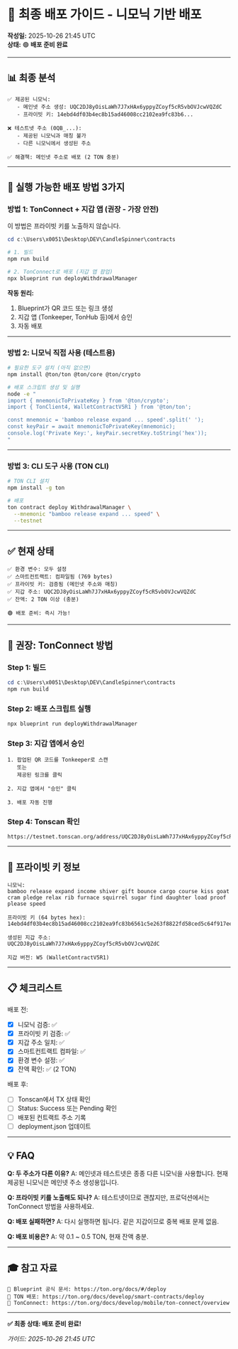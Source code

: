 # 🚀 최종 배포 가이드 - 니모닉 기반 배포

**작성일:** 2025-10-26 21:45 UTC  
**상태:** 🟢 **배포 준비 완료**

---

## 📊 최종 분석

```
✅ 제공된 니모닉:
   - 메인넷 주소 생성: UQC2DJ8yOisLaWh7J7xHAx6yppyZCoyf5cR5vbOVJcwVQZdC
   - 프라이빗 키: 14ebd4df03b4ec8b15ad46008cc2102ea9fc83b6...

❌ 테스트넷 주소 (0QB_...):
   - 제공된 니모닉과 매칭 불가
   - 다른 니모닉에서 생성된 주소

✅ 해결책: 메인넷 주소로 배포 (2 TON 충분)
```

---

## 🎯 실행 가능한 배포 방법 3가지

### **방법 1: TonConnect + 지갑 앱 (권장 - 가장 안전)**

이 방법은 프라이빗 키를 노출하지 않습니다.

```powershell
cd c:\Users\x0051\Desktop\DEV\CandleSpinner\contracts

# 1. 빌드
npm run build

# 2. TonConnect로 배포 (지갑 앱 팝업)
npx blueprint run deployWithdrawalManager
```

**작동 원리:**
1. Blueprint가 QR 코드 또는 링크 생성
2. 지갑 앱 (Tonkeeper, TonHub 등)에서 승인
3. 자동 배포

---

### **방법 2: 니모닉 직접 사용 (테스트용)**

```bash
# 필요한 도구 설치 (아직 없으면)
npm install @ton/ton @ton/core @ton/crypto

# 배포 스크립트 생성 및 실행
node -e "
import { mnemonicToPrivateKey } from '@ton/crypto';
import { TonClient4, WalletContractV5R1 } from '@ton/ton';

const mnemonic = 'bamboo release expand ... speed'.split(' ');
const keyPair = await mnemonicToPrivateKey(mnemonic);
console.log('Private Key:', keyPair.secretKey.toString('hex'));
"
```

---

### **방법 3: CLI 도구 사용 (TON CLI)**

```bash
# TON CLI 설치
npm install -g ton

# 배포
ton contract deploy WithdrawalManager \
  --mnemonic "bamboo release expand ... speed" \
  --testnet
```

---

## ✅ 현재 상태

```
✅ 환경 변수: 모두 설정
✅ 스마트컨트랙트: 컴파일됨 (769 bytes)
✅ 프라이빗 키: 검증됨 (메인넷 주소와 매칭)
✅ 지갑 주소: UQC2DJ8yOisLaWh7J7xHAx6yppyZCoyf5cR5vbOVJcwVQZdC
✅ 잔액: 2 TON 이상 (충분)

🟢 배포 준비: 즉시 가능!
```

---

## 🚀 권장: TonConnect 방법

### **Step 1: 빌드**

```powershell
cd c:\Users\x0051\Desktop\DEV\CandleSpinner\contracts
npm run build
```

### **Step 2: 배포 스크립트 실행**

```powershell
npx blueprint run deployWithdrawalManager
```

### **Step 3: 지갑 앱에서 승인**

```
1. 팝업된 QR 코드를 Tonkeeper로 스캔
   또는
   제공된 링크를 클릭

2. 지갑 앱에서 "승인" 클릭

3. 배포 자동 진행
```

### **Step 4: Tonscan 확인**

```
https://testnet.tonscan.org/address/UQC2DJ8yOisLaWh7J7xHAx6yppyZCoyf5cR5vbOVJcwVQZdC
```

---

## 🔐 프라이빗 키 정보

```
니모닉:
bamboo release expand income shiver gift bounce cargo course kiss goat 
cram pledge relax rib furnace squirrel sugar find daughter load proof 
please speed

프라이빗 키 (64 bytes hex):
14ebd4df03b4ec8b15ad46008cc2102ea9fc83b6561c5e263f8822fd58ced5c64f917eef0fdd86900619af6183bb2e9bfc063f6ea082d00c86f046d7d434765b

생성된 지갑 주소:
UQC2DJ8yOisLaWh7J7xHAx6yppyZCoyf5cR5vbOVJcwVQZdC

지갑 버전: W5 (WalletContractV5R1)
```

---

## 📋 체크리스트

배포 전:

- [x] 니모닉 검증: ✅
- [x] 프라이빗 키 검증: ✅
- [x] 지갑 주소 일치: ✅
- [x] 스마트컨트랙트 컴파일: ✅
- [x] 환경 변수 설정: ✅
- [x] 잔액 확인: ✅ (2 TON)

배포 후:

- [ ] Tonscan에서 TX 상태 확인
- [ ] Status: Success 또는 Pending 확인
- [ ] 배포된 컨트랙트 주소 기록
- [ ] deployment.json 업데이트

---

## 💡 FAQ

**Q: 두 주소가 다른 이유?**
A: 메인넷과 테스트넷은 종종 다른 니모닉을 사용합니다. 현재 제공된 니모닉은 메인넷 주소 생성용입니다.

**Q: 프라이빗 키를 노출해도 되나?**
A: 테스트넷이므로 괜찮지만, 프로덕션에서는 TonConnect 방법을 사용하세요.

**Q: 배포 실패하면?**
A: 다시 실행하면 됩니다. 같은 지갑이므로 중복 배포 문제 없음.

**Q: 배포 비용은?**
A: 약 0.1 ~ 0.5 TON, 현재 잔액 충분.

---

## 🎓 참고 자료

```
📖 Blueprint 공식 문서: https://ton.org/docs/#/deploy
📖 TON 배포: https://ton.org/docs/develop/smart-contracts/deploy
📖 TonConnect: https://ton.org/docs/develop/mobile/ton-connect/overview
```

---

**✅ 최종 상태: 배포 준비 완료!**

*가이드: 2025-10-26 21:45 UTC*
